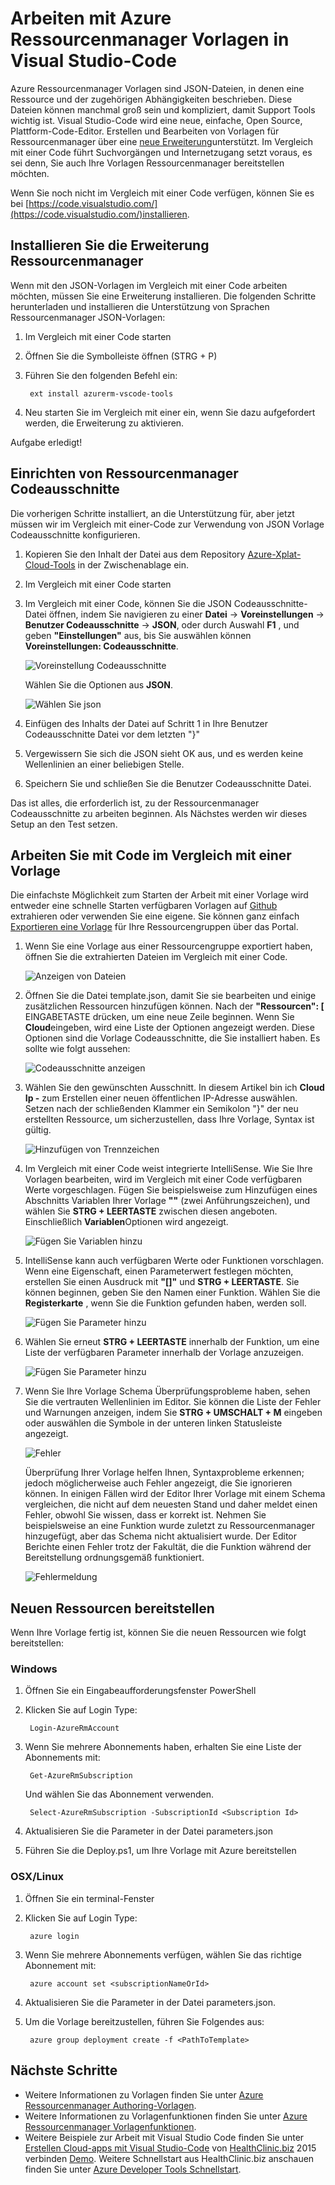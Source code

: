 <properties
   pageTitle="Verwenden Sie im Vergleich mit einer Feldfunktion mit Ressourcenmanager Vorlagen | Microsoft Azure"
   description="Zeigt, wie Visual Studio-Code zum Erstellen von Azure Ressourcenmanager Vorlagen einrichten."
   services="azure-resource-manager"
   documentationCenter="na"
   authors="cmatskas"
   manager="timlt"
   editor="tysonn"/>

<tags
   ms.service="azure-resource-manager"
   ms.devlang="na"
   ms.topic="get-started-article"
   ms.tgt_pltfrm="na"
   ms.workload="na"
   ms.date="09/26/2016"
   ms.author="chmatsk;tomfitz"/>

# <a name="working-with-azure-resource-manager-templates-in-visual-studio-code"></a>Arbeiten mit Azure Ressourcenmanager Vorlagen in Visual Studio-Code

Azure Ressourcenmanager Vorlagen sind JSON-Dateien, in denen eine Ressource und der zugehörigen Abhängigkeiten beschrieben. Diese Dateien können manchmal groß sein und kompliziert, damit Support Tools wichtig ist. Visual Studio-Code wird eine neue, einfache, Open Source, Plattform-Code-Editor. Erstellen und Bearbeiten von Vorlagen für Ressourcenmanager über eine [neue Erweiterung](https://marketplace.visualstudio.com/items?itemName=msazurermtools.azurerm-vscode-tools)unterstützt. Im Vergleich mit einer Code führt Suchvorgängen und Internetzugang setzt voraus, es sei denn, Sie auch Ihre Vorlagen Ressourcenmanager bereitstellen möchten.

Wenn Sie noch nicht im Vergleich mit einer Code verfügen, können Sie es bei [https://code.visualstudio.com/](https://code.visualstudio.com/)installieren.

## <a name="install-the-resource-manager-extension"></a>Installieren Sie die Erweiterung Ressourcenmanager

Wenn mit den JSON-Vorlagen im Vergleich mit einer Code arbeiten möchten, müssen Sie eine Erweiterung installieren. Die folgenden Schritte herunterladen und installieren die Unterstützung von Sprachen Ressourcenmanager JSON-Vorlagen:

1. Im Vergleich mit einer Code starten 
2. Öffnen Sie die Symbolleiste öffnen (STRG + P) 
3. Führen Sie den folgenden Befehl ein: 

        ext install azurerm-vscode-tools

4. Neu starten Sie im Vergleich mit einer ein, wenn Sie dazu aufgefordert werden, die Erweiterung zu aktivieren. 

 Aufgabe erledigt!

## <a name="set-up-resource-manager-snippets"></a>Einrichten von Ressourcenmanager Codeausschnitte

Die vorherigen Schritte installiert, an die Unterstützung für, aber jetzt müssen wir im Vergleich mit einer-Code zur Verwendung von JSON Vorlage Codeausschnitte konfigurieren.

1. Kopieren Sie den Inhalt der Datei aus dem Repository [Azure-Xplat-Cloud-Tools](https://raw.githubusercontent.com/Azure/azure-xplat-arm-tooling/master/VSCode/armsnippets.json) in der Zwischenablage ein.
2. Im Vergleich mit einer Code starten 
3. Im Vergleich mit einer Code, können Sie die JSON Codeausschnitte-Datei öffnen, indem Sie navigieren zu einer **Datei** -> **Voreinstellungen** -> **Benutzer Codeausschnitte** -> **JSON**, oder durch Auswahl **F1** , und geben **"Einstellungen"** aus, bis Sie auswählen können **Voreinstellungen: Codeausschnitte**.

    ![Voreinstellung Codeausschnitte](./media/resource-manager-vs-code/preferences-snippets.png)

    Wählen Sie die Optionen aus **JSON**.

    ![Wählen Sie json](./media/resource-manager-vs-code/select-json.png)

4. Einfügen des Inhalts der Datei auf Schritt 1 in Ihre Benutzer Codeausschnitte Datei vor dem letzten "}" 
5. Vergewissern Sie sich die JSON sieht OK aus, und es werden keine Wellenlinien an einer beliebigen Stelle. 
6. Speichern Sie und schließen Sie die Benutzer Codeausschnitte Datei.

Das ist alles, die erforderlich ist, zu der Ressourcenmanager Codeausschnitte zu arbeiten beginnen. Als Nächstes werden wir dieses Setup an den Test setzen.

## <a name="work-with-template-in-vs-code"></a>Arbeiten Sie mit Code im Vergleich mit einer Vorlage

Die einfachste Möglichkeit zum Starten der Arbeit mit einer Vorlage wird entweder eine schnelle Starten verfügbaren Vorlagen auf [Github](https://github.com/Azure/azure-quickstart-templates) extrahieren oder verwenden Sie eine eigene. Sie können ganz einfach [Exportieren eine Vorlage](resource-manager-export-template.md) für Ihre Ressourcengruppen über das Portal. 

1. Wenn Sie eine Vorlage aus einer Ressourcengruppe exportiert haben, öffnen Sie die extrahierten Dateien im Vergleich mit einer Code.

    ![Anzeigen von Dateien](./media/resource-manager-vs-code/show-files.png)

2. Öffnen Sie die Datei template.json, damit Sie sie bearbeiten und einige zusätzlichen Ressourcen hinzufügen können. Nach der **"Ressourcen": [** EINGABETASTE drücken, um eine neue Zeile beginnen. Wenn Sie **Cloud**eingeben, wird eine Liste der Optionen angezeigt werden. Diese Optionen sind die Vorlage Codeausschnitte, die Sie installiert haben. Es sollte wie folgt aussehen: 

    ![Codeausschnitte anzeigen](./media/resource-manager-vs-code/type-snippets.png)

3. Wählen Sie den gewünschten Ausschnitt. In diesem Artikel bin ich **Cloud Ip -** zum Erstellen einer neuen öffentlichen IP-Adresse auswählen. Setzen nach der schließenden Klammer ein Semikolon "}" der neu erstellten Ressource, um sicherzustellen, dass Ihre Vorlage, Syntax ist gültig.

     ![Hinzufügen von Trennzeichen](./media/resource-manager-vs-code/add-comma.png)

4. Im Vergleich mit einer Code weist integrierte IntelliSense. Wie Sie Ihre Vorlagen bearbeiten, wird im Vergleich mit einer Code verfügbaren Werte vorgeschlagen. Fügen Sie beispielsweise zum Hinzufügen eines Abschnitts Variablen Ihrer Vorlage **""** (zwei Anführungszeichen), und wählen Sie **STRG + LEERTASTE** zwischen diesen angeboten. Einschließlich **Variablen**Optionen wird angezeigt.

    ![Fügen Sie Variablen hinzu](./media/resource-manager-vs-code/add-variables.png)

5. IntelliSense kann auch verfügbaren Werte oder Funktionen vorschlagen. Wenn eine Eigenschaft, einen Parameterwert festlegen möchten, erstellen Sie einen Ausdruck mit **"[]"** und **STRG + LEERTASTE**. Sie können beginnen, geben Sie den Namen einer Funktion. Wählen Sie die **Registerkarte** , wenn Sie die Funktion gefunden haben, werden soll.

    ![Fügen Sie Parameter hinzu](./media/resource-manager-vs-code/select-parameters.png)

6. Wählen Sie erneut **STRG + LEERTASTE** innerhalb der Funktion, um eine Liste der verfügbaren Parameter innerhalb der Vorlage anzuzeigen.

    ![Fügen Sie Parameter hinzu](./media/resource-manager-vs-code/select-avail-parameters.png)

7. Wenn Sie Ihre Vorlage Schema Überprüfungsprobleme haben, sehen Sie die vertrauten Wellenlinien im Editor. Sie können die Liste der Fehler und Warnungen anzeigen, indem Sie **STRG + UMSCHALT + M** eingeben oder auswählen die Symbole in der unteren linken Statusleiste angezeigt.

    ![Fehler](./media/resource-manager-vs-code/errors.png)

    Überprüfung Ihrer Vorlage helfen Ihnen, Syntaxprobleme erkennen; jedoch möglicherweise auch Fehler angezeigt, die Sie ignorieren können. In einigen Fällen wird der Editor Ihrer Vorlage mit einem Schema vergleichen, die nicht auf dem neuesten Stand und daher meldet einen Fehler, obwohl Sie wissen, dass er korrekt ist. Nehmen Sie beispielsweise an eine Funktion wurde zuletzt zu Ressourcenmanager hinzugefügt, aber das Schema nicht aktualisiert wurde. Der Editor Berichte einen Fehler trotz der Fakultät, die die Funktion während der Bereitstellung ordnungsgemäß funktioniert.

    ![Fehlermeldung](./media/resource-manager-vs-code/unrecognized-function.png)

## <a name="deploy-your-new-resources"></a>Neuen Ressourcen bereitstellen

Wenn Ihre Vorlage fertig ist, können Sie die neuen Ressourcen wie folgt bereitstellen: 

### <a name="windows"></a>Windows

1. Öffnen Sie ein Eingabeaufforderungsfenster PowerShell 
2. Klicken Sie auf Login Type: 

        Login-AzureRmAccount 

3. Wenn Sie mehrere Abonnements haben, erhalten Sie eine Liste der Abonnements mit:

        Get-AzureRmSubscription

    Und wählen Sie das Abonnement verwenden.
   
        Select-AzureRmSubscription -SubscriptionId <Subscription Id>

4. Aktualisieren Sie die Parameter in der Datei parameters.json
5. Führen Sie die Deploy.ps1, um Ihre Vorlage mit Azure bereitstellen

### <a name="osxlinux"></a>OSX/Linux

1. Öffnen Sie ein terminal-Fenster 
2. Klicken Sie auf Login Type:

        azure login 

3. Wenn Sie mehrere Abonnements verfügen, wählen Sie das richtige Abonnement mit:

        azure account set <subscriptionNameOrId> 

4. Aktualisieren Sie die Parameter in der Datei parameters.json.
5. Um die Vorlage bereitzustellen, führen Sie Folgendes aus:

        azure group deployment create -f <PathToTemplate> 

## <a name="next-steps"></a>Nächste Schritte

- Weitere Informationen zu Vorlagen finden Sie unter [Azure Ressourcenmanager Authoring-Vorlagen](resource-group-authoring-templates.md).
- Weitere Informationen zu Vorlagenfunktionen finden Sie unter [Azure Ressourcenmanager Vorlagenfunktionen](resource-group-template-functions.md).
- Weitere Beispiele zur Arbeit mit Visual Studio Code finden Sie unter [Erstellen Cloud-apps mit Visual Studio-Code](https://github.com/Microsoft/HealthClinic.biz/wiki/Build-cloud-apps-with-Visual-Studio-Code) von [HealthClinic.biz](https://github.com/Microsoft/HealthClinic.biz) 2015 verbinden [Demo](https://blogs.msdn.microsoft.com/visualstudio/2015/12/08/connectdemos-2015-healthclinic-biz/). Weitere Schnellstart aus HealthClinic.biz anschauen finden Sie unter [Azure Developer Tools Schnellstart](https://github.com/Microsoft/HealthClinic.biz/wiki/Azure-Developer-Tools-Quickstarts).
